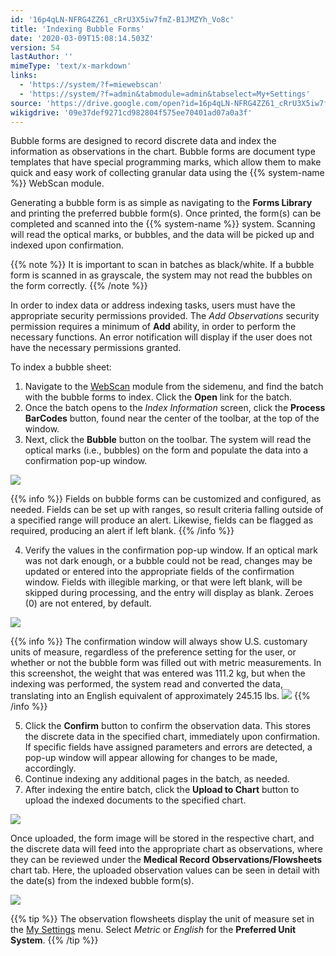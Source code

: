 ```yaml
---
id: '16p4qLN-NFRG4ZZ61_cRrU3X5iw7fmZ-B1JMZYh_Vo8c'
title: 'Indexing Bubble Forms'
date: '2020-03-09T15:08:14.503Z'
version: 54
lastAuthor: ''
mimeType: 'text/x-markdown'
links:
  - 'https://system/?f=miewebscan'
  - 'https://system/?f=admin&tabmodule=admin&tabselect=My+Settings'
source: 'https://drive.google.com/open?id=16p4qLN-NFRG4ZZ61_cRrU3X5iw7fmZ-B1JMZYh_Vo8c'
wikigdrive: '09e37def9271cd982804f575ee70401ad07a0a3f'
---
```

Bubble forms are designed to record discrete data and index the information as observations in the chart. Bubble forms are document type templates that have special programming marks, which allow them to make quick and easy work of collecting granular data using the {{% system-name %}} WebScan module.

Generating a bubble form is as simple as navigating to the **Forms Library** and printing the preferred bubble form(s). Once printed, the form(s) can be completed and scanned into the {{% system-name %}} system. Scanning will read the optical marks, or bubbles, and the data will be picked up and indexed upon confirmation.

{{% note %}}
It is important to scan in batches as black/white. If a bubble form is scanned in as grayscale, the system may not read the bubbles on the form correctly.
{{% /note %}}

In order to index data or address indexing tasks, users must have the appropriate security permissions provided. The *Add Observations* security permission requires a minimum of **Add** ability, in order to perform the necessary functions. An error notification will display if the user does not have the necessary permissions granted.

To index a bubble sheet:

1. Navigate to the [WebScan](https://system/?f=miewebscan) module from the sidemenu, and find the batch with the bubble forms to index. Click the <strong>Open</strong> link for the batch.
2. Once the batch opens to the <em>Index Information</em> screen, click the <strong>Process BarCodes</strong> button, found near the center of the toolbar, at the top of the window.
3. Next, click the <strong>Bubble</strong> button on the toolbar. The system will read the optical marks (i.e., bubbles) on the form and populate the data into a confirmation pop-up window.

![](../indexing-bubble-forms.assets/6b8c15ff2922fd91cdc1e1cb2b35b2e6.png)

{{% info %}}
Fields on bubble forms can be customized and configured, as needed. Fields can be set up with ranges, so result criteria falling outside of a specified range will produce an alert. Likewise, fields can be flagged as required, producing an alert if left blank.
{{% /info %}}

4. Verify the values in the confirmation pop-up window. If an optical mark was not dark enough, or a bubble could not be read, changes may be updated or entered into the appropriate fields of the confirmation window. Fields with illegible marking, or that were left blank, will be skipped during processing, and the entry will display as blank. Zeroes (0) are not entered, by default.

![](../indexing-bubble-forms.assets/8a1d2ab7522426a65f073bec4bcbd6d4.png)

{{% info %}}
The confirmation window will always show U.S. customary units of measure, regardless of the preference setting for the user, or whether or not the bubble form was filled out with metric measurements. In this screenshot, the weight that was entered was 111.2 kg, but when the indexing was performed, the system read and converted the data, translating into an English equivalent of approximately 245.15 lbs.
![](../indexing-bubble-forms.assets/2ba615d1816a8baa3ebc086aa29d0b87.png)
{{% /info %}}

5. Click the <strong>Confirm</strong> button to confirm the observation data. This stores the discrete data in the specified chart, immediately upon confirmation. If specific fields have assigned parameters and errors are detected, a pop-up window will appear allowing for changes to be made, accordingly.
6. Continue indexing any additional pages in the batch, as needed.
7. After indexing the entire batch, click the <strong>Upload to Chart</strong> button to upload the indexed documents to the specified chart.

![](../indexing-bubble-forms.assets/ed3f143470652073174492b23f9f01ca.png)

Once uploaded, the form image will be stored in the respective chart, and the discrete data will feed into the appropriate chart as observations, where they can be reviewed under the **Medical Record Observations/Flowsheets** chart tab. Here, the uploaded observation values can be seen in detail with the date(s) from the indexed bubble form(s).

![](../indexing-bubble-forms.assets/747f9d776d31651062a66b29871ac6ca.png)

{{% tip %}}
The observation flowsheets display the unit of measure set in the [My Settings](https://system/?f=admin&tabmodule=admin&tabselect=My+Settings) menu. Select *Metric* or *English* for the **Preferred Unit System**.
{{% /tip %}}
